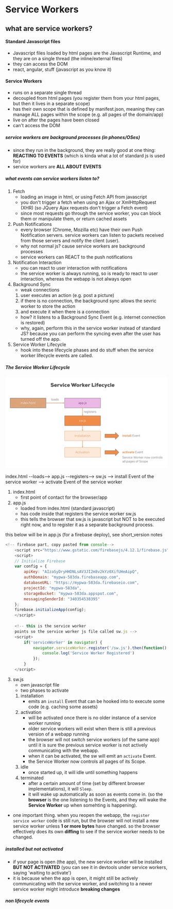 # Service Workers

## what are service workers?

#### Standard Javascript files
- Javascript files loaded by html pages are the Javascript Runtime, and they are on a single thread (the inline/external files)
- they can access the DOM
- react, angular, stuff (javascript as you know it)

#### Service Workers
- runs on a separate single thread
- decoupled from html pages (you register them from your html pages, but then it lives in a separate scope)
- has their own scope that is defined by manifest.json, meaning they can manage ALL pages within the scope (e.g. all pages of the domain/app)
- live on after the pages have been closed
- can't access the DOM

##### service workers are background processes (in phones/OSes)

- since they run in the background, they are really good at one thing: **REACTING TO EVENTS** (which is kinda what a lot of standard js is used for)
- service workers are **ALL ABOUT EVENTS**

##### what events can service workers listen to?
1. Fetch 
	- loading an image in html, or using Fetch API from javascript
	- you don't trigger a fetch when using an Ajax or XmlHttpRequest (XHR) (so JQuery Ajax requests don't trigger a Fetch event)
	- since most requests go through the service worker, you can block them or manipulate them, or return cached assets
2. Push Notifications
	- every browser (Chrome, Mozilla etc) have their own Push Notification servers. service workers can listen to packets received from those servers and notify the client (user).
	- why not normal js? cause service workers are background processes
	- service workers can REACT to the push notifications
3. Notification Interaction
	- you can react to user interaction with notifications
	- the service worker is always running, so is ready to react to user interaction, whereas the webapp is not always open
4. Background Sync
	- weak connections
	1. user executes an action (e.g. post a picture)
	2. if there is no connection, the background sync allows the sevric worker to store the action
	3. and execute it when there is a connection
	- how? it listens to a Background Sync Event (e.g. internet connection is restored)
	- why, again, perform this in the service worker instead of standard JS? because you can perform the syncing even after the user has turned off the app.
5. Service Worker Lifecycle
	- hook into these lifecycle phases and do stuff when the service worker lifecycle events are called.

##### The Service Worker Lifecycle

![service worker lifecycle](./images/service-worker-lifecycle.png)

index.html --loads--> app.js --registers--> sw.js --> install Event of the service worker --> activate Event of the service worker

1. index.html
	- first point of contact for the browser/app
2. app.js
	- loaded from index.html (standard javascript)
	- has code inside that registers the service worker sw.js
	- this tells the browser that sw.js is javascript but NOT to be executed right now, and to register it as a separate background process.

this below will be in app.js (for a firebase deploy), see short_version notes

```Javascript
<!-- firebase part, copy pasted from console-->
    <script src="https://www.gstatic.com/firebasejs/4.12.1/firebase.js"></script>
    <script>
    // Initialize Firebase
    var config = {
        apiKey: "AIzaSyDryHHDNLsAV3JI2m8v2kYz0XifUHeAipQ",
        authDomain: "mypwa-583da.firebaseapp.com",
        databaseURL: "https://mypwa-583da.firebaseio.com",
        projectId: "mypwa-583da",
        storageBucket: "mypwa-583da.appspot.com",
        messagingSenderId: "340354538395"
    };
    firebase.initializeApp(config);
    </script>

    <!-- this is the service worker
    points so the service worker js file called sw.js -->
    <script>
        if('serviceWorker' in navigator) {
            navigator.serviceWorker.register('/sw.js').then(function() {
                console.log('Service Worker Registered')
            });
        }
    </script>
```

3. sw.js
	- own javascript file
	- two phases to activate
	1. installation
		- emits an `install` Event that can be hooked into to execute some code (e.g. caching some assets)
	2. activation
		- will be activated once there is no older instance of a service worker running
		- older service workers will exist when there is still a previous version of a webapp running
		- the browser will not switch service workers (of the same app) until it is sure the previous service worker is not actively communicating with the webapp.
		- when it can be activated, the sw will emit an `activate` Event.
		- the Service Worker now controls all pages of its Scope.
	3. idle
		- once started up, it will idle until something happens
	4. terminated
		- after a certain amount of time (set by different browser implementations), it will `Sleep`.
		- it will wake up automatically as soon as events come in. (so the **browser** is the one listening to the Events, and they will wake the **Service Worker** up when somehting is happening).

- one important thing. when you reopen the webapp, the `register service worker` code is still run, but the browser will not install a new service worker unless **1 or more bytes** have changed. so the browser effectively does its own **diffing** to see if the service worker needs to be changed.

##### installed but not activated

- if your page is open (the app), the new service worker will be installed **BUT NOT ACTIVATED** (you can see it in devtools under service workers, saying 'waiting to activate')
- it is because when the app is open, it might still be actively communicating with the service worker, and switching to a newer service worker might introduce **breaking changes**

##### non lifecycle events

